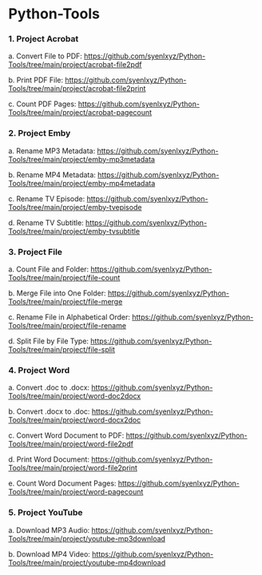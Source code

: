 # Python-Tools

### 1. Project Acrobat

a. Convert File to PDF:
https://github.com/syenlxyz/Python-Tools/tree/main/project/acrobat-file2pdf

b. Print PDF File:
https://github.com/syenlxyz/Python-Tools/tree/main/project/acrobat-file2print

c. Count PDF Pages:
https://github.com/syenlxyz/Python-Tools/tree/main/project/acrobat-pagecount

### 2. Project Emby

a. Rename MP3 Metadata:
https://github.com/syenlxyz/Python-Tools/tree/main/project/emby-mp3metadata

b. Rename MP4 Metadata:
https://github.com/syenlxyz/Python-Tools/tree/main/project/emby-mp4metadata

c. Rename TV Episode:
https://github.com/syenlxyz/Python-Tools/tree/main/project/emby-tvepisode

d. Rename TV Subtitle:
https://github.com/syenlxyz/Python-Tools/tree/main/project/emby-tvsubtitle

### 3. Project File

a. Count File and Folder:
https://github.com/syenlxyz/Python-Tools/tree/main/project/file-count

b. Merge File into One Folder:
https://github.com/syenlxyz/Python-Tools/tree/main/project/file-merge

c. Rename File in Alphabetical Order:
https://github.com/syenlxyz/Python-Tools/tree/main/project/file-rename

d. Split File by File Type:
https://github.com/syenlxyz/Python-Tools/tree/main/project/file-split

### 4. Project Word

a. Convert .doc to .docx:
https://github.com/syenlxyz/Python-Tools/tree/main/project/word-doc2docx

b. Convert .docx to .doc:
https://github.com/syenlxyz/Python-Tools/tree/main/project/word-docx2doc

c. Convert Word Document to PDF:
https://github.com/syenlxyz/Python-Tools/tree/main/project/word-file2pdf

d. Print Word Document:
https://github.com/syenlxyz/Python-Tools/tree/main/project/word-file2print

e. Count Word Document Pages:
https://github.com/syenlxyz/Python-Tools/tree/main/project/word-pagecount

### 5. Project YouTube

a. Download MP3 Audio:
https://github.com/syenlxyz/Python-Tools/tree/main/project/youtube-mp3download

b. Download MP4 Video:
https://github.com/syenlxyz/Python-Tools/tree/main/project/youtube-mp4download
